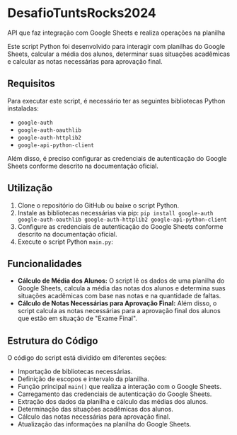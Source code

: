 # DesafioTuntsRocks2024
API que faz integração com Google Sheets e realiza operações na planilha

Este script Python foi desenvolvido para interagir com planilhas do Google Sheets, calcular a média dos alunos, determinar suas situações acadêmicas e calcular as notas necessárias para aprovação final.

## Requisitos

Para executar este script, é necessário ter as seguintes bibliotecas Python instaladas:

- `google-auth`
- `google-auth-oauthlib`
- `google-auth-httplib2`
- `google-api-python-client`

Além disso, é preciso configurar as credenciais de autenticação do Google Sheets conforme descrito na documentação oficial.

## Utilização

1. Clone o repositório do GitHub ou baixe o script Python.
2. Instale as bibliotecas necessárias via pip:
   `pip install google-auth google-auth-oauthlib google-auth-httplib2 google-api-python-client`
3. Configure as credenciais de autenticação do Google Sheets conforme descrito na documentação oficial.
4. Execute o script Python `main.py`:


## Funcionalidades

- **Cálculo de Média dos Alunos:** O script lê os dados de uma planilha do Google Sheets, calcula a média das notas dos alunos e determina suas situações acadêmicas com base nas notas e na quantidade de faltas.
- **Cálculo de Notas Necessárias para Aprovação Final:** Além disso, o script calcula as notas necessárias para a aprovação final dos alunos que estão em situação de "Exame Final".

## Estrutura do Código

O código do script está dividido em diferentes seções:

- Importação de bibliotecas necessárias.
- Definição de escopos e intervalo da planilha.
- Função principal `main()` que realiza a interação com o Google Sheets.
- Carregamento das credenciais de autenticação do Google Sheets.
- Extração dos dados da planilha e cálculo das médias dos alunos.
- Determinação das situações acadêmicas dos alunos.
- Cálculo das notas necessárias para aprovação final.
- Atualização das informações na planilha do Google Sheets.
